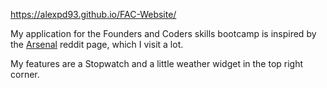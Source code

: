 https://alexpd93.github.io/FAC-Website/

My application for the Founders and Coders skills bootcamp is inspired by the [Arsenal](https://www.reddit.com/r/Gunners/) reddit page, which I visit a lot. 

My features are a Stopwatch and a little weather widget in the top right corner. 
